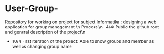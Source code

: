 # User-Group-
Repository for working on project for subject Informatika : designing a web application for group management \n
Process:\n
  -4/4: Public the github root and general description of the project\n
- 10/4 First iteration of the project: Able to show groups and member as well as changing group name
  
